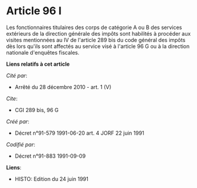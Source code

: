 # Article 96 I

Les fonctionnaires titulaires des corps de catégorie A ou B des services extérieurs de la direction générale des impôts sont
habilités à procéder aux visites mentionnées au IV de l'article 289 bis du code général des impôts dès lors qu'ils sont
affectés au service visé à l'article 96 G ou à la direction nationale d'enquêtes fiscales.

**Liens relatifs à cet article**

_Cité par_:

  - Arrêté du 28 décembre 2010 - art. 1 (V)

_Cite_:

  - CGI 289 bis, 96 G

_Créé par_:

  - Décret n°91-579 1991-06-20 art. 4 JORF 22 juin 1991

_Codifié par_:

  - Décret n°91-883 1991-09-09

**Liens**:

  - HISTO: Edition du 24 juin 1991
